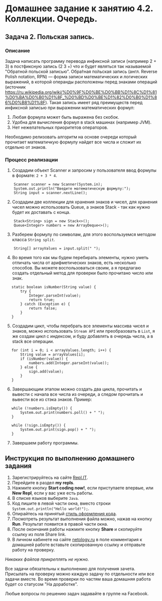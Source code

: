 Домашнее задание к занятию 4.2. Коллекции. Очередь.
==

## Задача 2. Польская запись.
### Описание

Задача написать программу перевода инфиксной записи (например 2 + 3) в постфиксную запись (2 3 +) что и будет являться так называемой
"Обратной польской записью". Обра́тная по́льская запись (англ. Reverse Polish notation, RPN) — форма записи математических и логических выражений,
в которой операнды расположены перед знаками операций (источник https://ru.wikipedia.org/wiki/%D0%9F%D0%BE%D0%BB%D1%8C%D1%81%D0%BA%D0%B0%D1%8F_%D0%BD%D0%BE%D1%82%D0%B0%D1%86%D0%B8%D1%8F).
Такая запись имеет ряд преимуществ перед инфиксной записью при выражении математических формул:
 1. Любая формула может быть выражена без скобок.
 2. Удобна для вычисления формул в stack машинах (например JVM).
 3. Нет нежелательных приоритетов операторов. 

Необходимо релизовать алгоритм на основе очереди который прочитает математичкую формулу найдет все числа и сложит их отдельно от знаков.  

### Процесс реализации
1. Создадим объект Scanner и запросим у пользователя ввод формулы в формате: `2 + 3 * 4`.
```
    Scanner scanner = new Scanner(System.in);
    System.out.println("Введите математическую формулу:");
    String input = scanner.nextLine();
```
2. Создадим две коллекции для хранения знаков и чисел, для хранения чисел можно использовать Queue, а знаков Stack - так как нужно будет их доставать с конца.
```
    Stack<String> sign = new Stack<>();
    Queue<Integer> numbers = new ArrayDeque<>();
```
3. Разберем формулу по символам, для этого воспользуемся методом класса `String split`.
```
    String[] arrayValues = input.split(" ");
```
4. Во время того как мы будем перебирать элементы, нужно уметь отличать числа от арифметических знаков, есть несколько способов. Вы можете воспользоваться своим, а я прeдлагаю
создать отдельный метод для проверки было прочитано чиcло или знак.
```
   static boolean isNumber(String value) {
       try {
           Integer.parseInt(value);
           return true;
       } catch (Exception e) {
           return false;
       }
   }
```
5. Создадим цикл, чтобы перебрать все элементы массива чисел и знаков, можно использовать `Stream API` или преобразовать в `List`, я же создам
цикл с индексом, и буду добавлять в очередь числа, а в stack все операции.
```
   for (int i = 0; i < arrayValues.length; i++) {
       String value = arrayValues[i];
       if (isNumber(value)) {
           numbers.add(Integer.parseInt(value));
       } else {
           sign.add(value);
       }
   }
```
6. Завершающим этапом можно создать два цикла, прочитать и вывести с начала все числа из очереди, а следом прочитать и вывести все из стэка знаков.
Пример:
```
   while (!numbers.isEmpty()) {
       System.out.print(numbers.poll() + " ");
   }
   
   while (!sign.isEmpty()) {
       System.out.print(sign.pop() + " ");
   }
```
7. Завершаем работу программы.
 
## Инструкция по выполнению домашнего задания

1. Зарегистрируйтесь на сайте [Repl.IT](http://repl.it/).
2. Перейдите в раздел **my repls**.
3. Нажмите кнопку **Start coding now!**, если приступаете впервые, или **New Repl**, если у вас уже есть работы.
4. В списке языков выберите `Java`.
5. Код пишите в левой части окна, вместо строки `System.out.println("Hello world!");`.
6. Опирайтесь на принятый [стиль оформления кода](https://github.com/netology-code/codestyle/blob/master/java/README.md).
7. Посмотреть результат выполнения файла можно, нажав на кнопку **Run**. Результат появится в правой части окна.
8. После окончания работы нажмите кнопку **Share** и скопируйте ссылку из поля Share link.
9. В личном кабинете на сайте [netology.ru](http://netology.ru/) в поле комментария к домашней работе вставьте скопированную ссылку и отправьте работу на проверку.

*Никаких файлов прикреплять не нужно.*

Все задачи обязательны к выполнению для получения зачета. Присылать на проверку можно каждую задачу по отдельности или все задачи вместе. Во время проверки по частям ваша домашняя работа будет со статусом "На доработке".

Любые вопросы по решению задач задавайте в группе на Facebook.